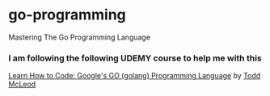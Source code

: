 # go-programming
Mastering The Go Programming Language

<h3> I am following the following UDEMY course to help me with this</h3>
<a href="https://www.udemy.com/course/learn-how-to-code/">Learn How to Code: Google's GO (golang) Programming Language</a>
by <a href="https://twitter.com/Todd_McLeod">Todd McLeod</a>
